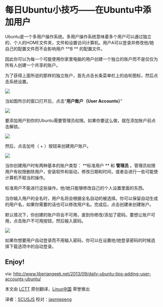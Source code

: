 每日Ubuntu小技巧——在Ubuntu中添加用户
================================================================================

Ubuntu是一个多用户操作系统。多用户操作系统意味着多个用户可以通过独立的、个人的HOME文件夹，文件和设置访问计算机。用户A可以登录并修改他/她自己的配置文件而不会影响用户 **B ** 的配置文件。

因此你可以为每一个可能使用你家里电脑的用户创建一个独立的账户而不是仅仅为所有人创建一个共享的账户。

为了获得上面所说的那样的独立账户，首先点击长条菜单栏上的齿轮图标，然后点击系统设置。

![](http://www.liberiangeek.net/wp-content/uploads/2013/09/ubuntulockscreendisable4.png)

当如图所示的窗口打开后，点击“**用户账户（User Accounts）**”

![](http://www.liberiangeek.net/wp-content/uploads/2013/09/useraccountsubuntu.png)

要添加用户到你的Ubuntu需要管理员权限。如果你要这么做，就在添加账户前点击解锁。

![](http://www.liberiangeek.net/wp-content/uploads/2013/09/useraccountsubuntu1.png)

然后，点击加号（ + ）按钮来创建用户账户。

![](http://www.liberiangeek.net/wp-content/uploads/2013/09/useraccountsubuntu2.png)

当你创建用户时有两种基本的账户类型： **标准用户 ** 和 **管理员** 。管理员权限用户有权限删除用户，安装软件和驱动，修改日期和时间，或者会进行一些可能使计算机不稳当的操作。

标准用户不能进行这些操作。他/她只能够修改自己的个人设置里面的东西。

当你输入用户的全名时，用户名将会根据全名自动的被选择。你可以保留自动生成的用户名，如果你需要的话也可以修改用户名。完成后，点击创建来创建账户。

默认情况下，你创建的账户将会不可用，直到你修改/添加了密码。要想让账户可用，点击账户不可用按钮，然后输入密码。

![](http://www.liberiangeek.net/wp-content/uploads/2013/09/useraccountsubuntu3.png)

如果你想要用户自动登录而不用输入密码，你可以在设置他/她登录密码的时候选择下载选项中的自动登录。

Enjoy!
--------------------------------------------------------------------------------

via: http://www.liberiangeek.net/2013/09/daily-ubuntu-tips-adding-user-accounts-ubuntu/

本文由 [LCTT](https://github.com/LCTT/TranslateProject) 原创翻译，[Linux中国](http://linux.cn/) 荣誉推出

译者：[SCUSJS](https://github.com/scusjs) 校对：[jasmiepeng](https://github.com/jasminepeng)
